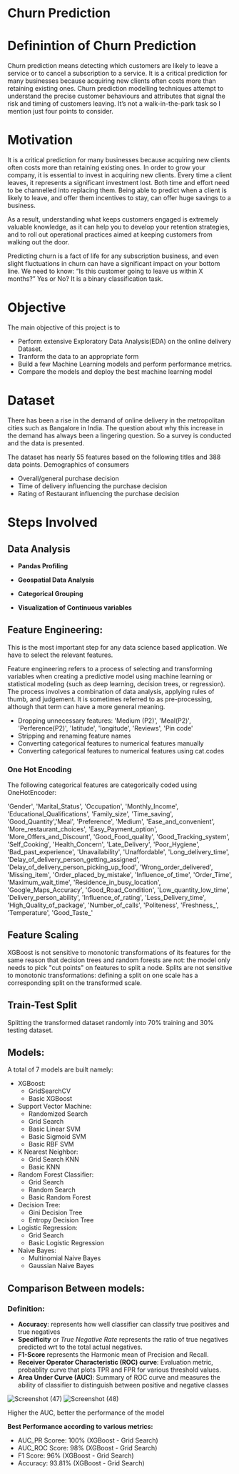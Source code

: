 # Churn Prediction

# Definintion of Churn Prediction
Churn prediction means detecting which customers are likely to leave a service or to cancel a subscription to a service. It is a critical prediction for many businesses because acquiring new clients often costs more than retaining existing ones.
Churn prediction modelling techniques attempt to understand the precise customer behaviours and attributes that signal the risk and timing of customers leaving. It’s not a walk-in-the-park task so I mention just four points to consider.

# Motivation
It is a critical prediction for many businesses because acquiring new clients often costs more than retaining existing ones.
In order to grow your company, it is essential to invest in acquiring new clients. Every time a client leaves, it represents a significant investment lost. Both time and effort need to be channelled into replacing them. Being able to predict when a client is likely to leave, and offer them incentives to stay, can offer huge savings to a business.

As a result, understanding what keeps customers engaged is extremely valuable knowledge, as it can help you to develop your retention strategies, and to roll out operational practices aimed at keeping customers from walking out the door.

Predicting churn is a fact of life for any subscription business, and even slight fluctuations in churn can have a significant impact on your bottom line. We need to know: “Is this customer going to leave us within X months?” Yes or No? It is a binary classification task.


# Objective
The main objective of this project is to 
* Perform extensive Exploratory Data Analysis(EDA) on the online delivery Dataset. 
* Tranform the data to an appropriate form
* Build a few Machine Learning models and perform performance metrics.
* Compare the models and deploy the best machine learning model

# Dataset
There has been a rise in the demand of online delivery in the metropolitan cities such as Bangalore in India. The question about why this increase in the demand has always been a lingering question. So a survey is conducted and the data is presented.

The dataset has nearly 55 features based on the following titles and 388 data points.
Demographics of consumers
* Overall/general purchase decision
* Time of delivery influencing the purchase decision
* Rating of Restaurant influencing the purchase decision

# Steps Involved

## Data Analysis

* **Pandas Profiling**

* **Geospatial Data Analysis**

* **Categorical Grouping**

* **Visualization of Continuous variables**

## Feature Engineering:

This is the most important step for any data science based application. We have to select the relevant features.

Feature engineering refers to a process of selecting and transforming variables when creating a predictive model using machine learning or statistical modeling (such as deep learning, decision trees, or regression). The process involves a combination of data analysis, applying rules of thumb, and judgement. It is sometimes referred to as pre-processing, although that term can have a more general meaning.

* Dropping unnecessary features: 'Medium (P2)', 'Meal(P2)', 'Perference(P2)', 'latitude', 'longitude', 'Reviews', 'Pin code'
* Stripping and renaming feature names
* Converting categorical features to numerical features manually
* Converting categorical features to numerical features using cat.codes

### One Hot Encoding
The following categorical features are categorically coded using OneHotEncoder:

'Gender', 'Marital_Status', 'Occupation', 'Monthly_Income', 'Educational_Qualifications', 'Family_size', 'Time_saving', 'Good_Quantity','Meal', 'Preference', 'Medium', 'Ease_and_convenient', 'More_restaurant_choices', 'Easy_Payment_option', 'More_Offers_and_Discount', 'Good_Food_quality', 'Good_Tracking_system', 'Self_Cooking', 'Health_Concern', 'Late_Delivery', 'Poor_Hygiene', 'Bad_past_experience', 'Unavailability', 'Unaffordable', 'Long_delivery_time', 'Delay_of_delivery_person_getting_assigned', 'Delay_of_delivery_person_picking_up_food', 'Wrong_order_delivered', 'Missing_item', 'Order_placed_by_mistake', 'Influence_of_time', 'Order_Time', 'Maximum_wait_time', 'Residence_in_busy_location', 'Google_Maps_Accuracy', 'Good_Road_Condition', 'Low_quantity_low_time',  'Delivery_person_ability', 'Influence_of_rating', 'Less_Delivery_time',  'High_Quality_of_package', 'Number_of_calls', 'Politeness', 'Freshness_', 'Temperature', 'Good_Taste_' 
       
## Feature Scaling
XGBoost is not sensitive to monotonic transformations of its features for the same reason that decision trees and random forests are not: the model only needs to pick "cut points" on features to split a node. Splits are not sensitive to monotonic transformations: defining a split on one scale has a corresponding split on the transformed scale.

## Train-Test Split
Splitting the transformed dataset randomly into 70% training and 30% testing dataset.

## Models:
A total of 7 models are built namely: 
* XGBoost: 
  * GridSearchCV 
  * Basic XGBoost
* Support Vector Machine: 
  * Randomized Search
  * Grid Search
  * Basic Linear SVM
  * Basic Sigmoid SVM
  * Basic RBF SVM
* K Nearest Neighbor:
  * Grid Search KNN
  * Basic KNN
* Random Forest Classifier:
  * Grid Search
  * Random Search
  * Basic Random Forest
* Decision Tree:
  * Gini Decision Tree
  * Entropy Decision Tree
* Logistic Regression:
  * Grid Search
  * Basic Logistic Regression
* Naive Bayes:
  * Multinomial Naive Bayes
  * Gaussian Naive Bayes
## Comparison Between models:

### Definition:
* **Accuracy**: represents how well classifier can classify true positives and true negatives
* **Specificity** or *True Negative Rate* represents the ratio of true negatives predicted wrt to the total actual negatives.
* **F1-Score** represents the Harmonic mean of Precision and Recall.
* **Receiver Operator Characteristic (ROC) curve**: Evaluation metric, probablity curve that plots TPR and FPR for various threshold values.
* **Area Under Curve (AUC)**: Summary of ROC curve and measures the ability of classifier to distinguish between positive and negative classes

![Screenshot (47)](https://user-images.githubusercontent.com/109594714/185834905-28b34274-261a-4912-bd40-7329e530a50a.png)
![Screenshot (48)](https://user-images.githubusercontent.com/109594714/185835148-41a95634-1d5d-4708-9c1e-8e24d3164932.png)

Higher the AUC, better the performance of the model

**Best Performance according to various metrics:**

* AUC_PR Scoree: 100% (XGBoost - Grid Search)
* AUC_ROC Score: 98% (XGBoost - Grid Search)
* F1 Score: 96% (XGBoost - Grid Search)
* Accuracy: 93.81% (XGBoost - Grid Search)



